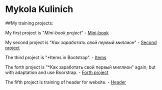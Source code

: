 # Mykola Kulinich
##My training projects:  

My first project is "*Mini-book project*" - [Mini-book](kolkul.github.io/MyBookProject/ "MyBookProject. Without adaptation and Bootstrap")  

My second project is "*Как заработать свой первый миллион*" - [Second project](kolkul.github.io/FirstP/ "Without adaptation and Bootstrap")

The third project is "*Items in Bootstrap". - [Items](kolkul.github.io/SecondP/ "SecondP")

The forth project is "*Как заработать свой первый миллион" again, but with adaptation and use Boorstrap. - [Forth project](kolkul.github.io/ThirdP/ "ThirdP")  

The fifth project is training of header for website. - [Header](kolkul.github.io/HeaderProject/ "HeaderProject")
